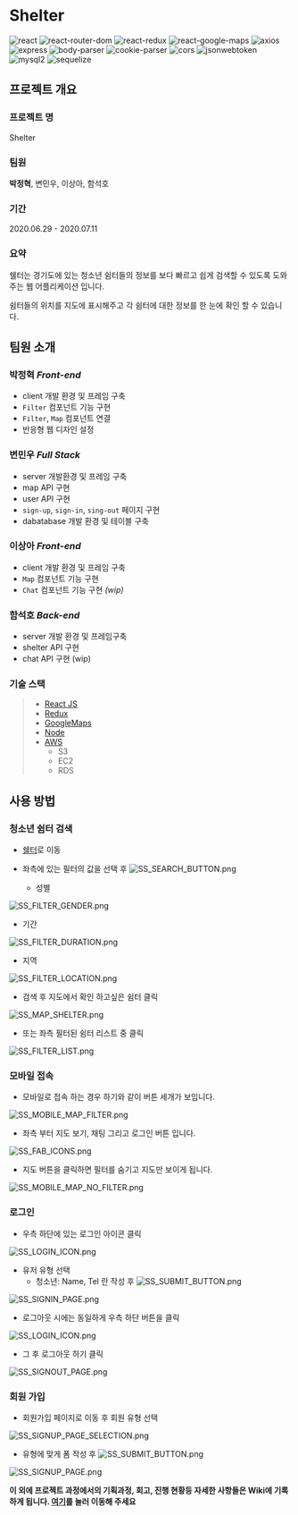 
# Shelter
![react](https://img.shields.io/badge/react-16.13.1-brightgreen)
![react-router-dom](https://img.shields.io/badge/react--router--dom-5.2.0-brightgreen)
![react-redux](https://img.shields.io/badge/react--redux-7.2.0-brightgreen)
![react-google-maps](https://img.shields.io/badge/react--google--maps-9.4.5-brightgreen)
![axios](https://img.shields.io/badge/axios-0.19.2-brightgreen)
![express](https://img.shields.io/badge/express-4.17.1-blue)
![body-parser](https://img.shields.io/badge/body--parser-1.19.0-blue)
![cookie-parser](https://img.shields.io/badge/cookie--parser-1.4.5-blue)
![cors](https://img.shields.io/badge/cors-2.8.5-blue)
![jsonwebtoken](https://img.shields.io/badge/jsonwebtoken-8.5.1-blue)
![mysql2](https://img.shields.io/badge/mysql2-2.1.0-blue)
![sequelize](https://img.shields.io/badge/sequelize-6.2.3-blue)

## 프로젝트 개요
### 프로젝트 명
Shelter

### 팀원
**박정혁**, 변민우, 이상아, 함석호

### 기간
2020.06.29 - 2020.07.11

### 요약
쉘터는 경기도에 있는 청소년 쉼터들의 정보를 보다 빠르고 쉽게 검색할 수 있도록 도와주는 웹 어플리케이션 입니다.

쉼터들의 위치를 지도에 표시해주고 각 쉼터에 대한 정보를 한 눈에 확인 할 수 있습니다.


## 팀원 소개
### 박정혁 *Front-end*
- client 개발 환경 및 프레임 구축
- `Filter` 컴포넌트 기능 구현
- `Filter`, `Map` 컴포넌트 연결
- 반응형 웹 디자인 설정
  
### 변민우 *Full Stack*
- server 개발환경 및 프레임 구축
- map API 구현
- user API 구현
- `sign-up`, `sign-in`, `sing-out` 페이지 구현
- dabatabase 개발 환경 및 테이블 구축

### 이상아 *Front-end*
- client 개발 환경 및 프레임 구축
- `Map` 컴포넌트 기능 구현
- `Chat` 컴포넌트 기능 구현 *(wip)*
 
### 함석호 *Back-end*
- server 개발 환경 및 프레임구축
- shelter API 구현
- chat API 구현 (wip)


### 기술 스택

> - [React JS](http://reactjs.org/)
> - [Redux](https://redux.js.org/)
> - [GoogleMaps](https://developers.google.com/maps/documentation?hl=ko)
> - [Node](https://nodejs.org/en/)
> - [AWS](https://aws.amazon.com/ko/)
>   - S3
>   - EC2
>   - RDS


## 사용 방법

### 청소년 쉼터 검색

- [쉘터](http://first-project-shelter.s3-website.ap-northeast-2.amazonaws.com/)로 이동

- 좌측에 있는 필터의 값을 선택 후 ![SS_SEARCH_BUTTON.png](README-resource/SS_SEARCH_BUTTON.png)

  - 성별

![SS_FILTER_GENDER.png](README-resource/SS_FILTER_GENDER.png)

- 기간

![SS_FILTER_DURATION.png](README-resource/SS_FILTER_DURATION.png)

- 지역

![SS_FILTER_LOCATION.png](README-resource/SS_FILTER_LOCATION.png)

- 검색 후 지도에서 확인 하고싶은 쉼터 클릭

![SS_MAP_SHELTER.png](README-resource/SS_MAP_SHELTER.png)

- 또는 좌측 필터된 쉼터 리스트 중 클릭

![SS_FILTER_LIST.png](README-resource/SS_FILTER_LIST.png)

### 모바일 접속

- 모바일로 접속 하는 경우 하기와 같이 버튼 세개가 보입니다.

![SS_MOBILE_MAP_FILTER.png](README-resource/SS_MOBILE_MAP_FILTER.png)

- 좌측 부터 지도 보기, 채팅 그리고 로그인 버튼 입니다.

![SS_FAB_ICONS.png](README-resource/SS_FAB_ICONS.png)

- 지도 버튼을 클릭하면 필터를 숨기고 지도만 보이게 됩니다.

![SS_MOBILE_MAP_NO_FILTER.png](README-resource/SS_MOBILE_MAP_NO_FILTER.png)

### 로그인

- 우측 하단에 있는 로그인 아이콘 클릭

![SS_LOGIN_ICON.png](README-resource/SS_LOGIN_ICON.png)

- 유저 유형 선택
  - 청소년: Name, Tel 란 작성 후 ![SS_SUBMIT_BUTTON.png](README-resource/SS_SUBMIT_BUTTON.png)

![SS_SIGNIN_PAGE.png](README-resource/SS_SIGNIN_PAGE.png)

- 로그아웃 시에는 동일하게 우측 하단 버튼을 클릭

![SS_LOGIN_ICON.png](README-resource/SS_LOGIN_ICON.png)

- 그 후 로그아웃 하기 클릭

![SS_SIGNOUT_PAGE.png](README-resource/SS_SIGNOUT_PAGE.png)

### 회원 가입

- 회원가입 페이지로 이동 후 회원 유형 선택

![SS_SIGNUP_PAGE_SELECTION.png](README-resource/SS_SIGNUP_PAGE_SELECTION.png)

- 유형에 맞게 폼 작성 후 ![SS_SUBMIT_BUTTON.png](README-resource/SS_SUBMIT_BUTTON.png)

![SS_SIGNUP_PAGE.png](README-resource/SS_SIGNUP_PAGE.png)

**이 외에 프로젝트 과정에서의 기획과정, 회고, 진행 현황등 자세한 사항들은 Wiki에 기록하게 됩니다. [여기](https://github.com/codestates/shelter/wiki)를 눌러 이동해 주세요**
